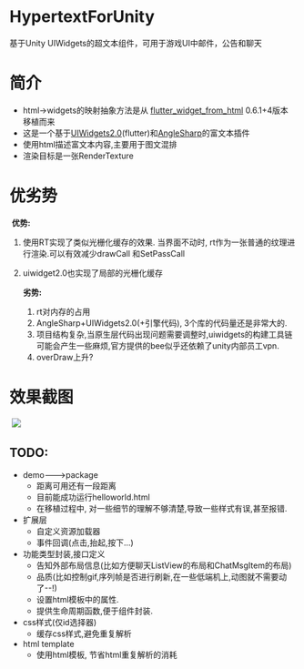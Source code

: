# HypertextForUnity

基于Unity UIWidgets的超文本组件，可用于游戏UI中邮件，公告和聊天

# 简介

- html->widgets的映射抽象方法是从 [flutter_widget_from_html]() 0.6.1+4版本 移植而来
- 这是一个基于[UIWidgets2.0](https://github.com/Unity-Technologies/com.unity.uiwidgets)(flutter)和[AngleSharp](https://github.com/AngleSharp/AngleSharp)的富文本插件
- 使用html描述富文本内容,主要用于图文混排
- 渲染目标是一张RenderTexture

# 优劣势

​	**优势:**

1. 使用RT实现了类似光栅化缓存的效果. 当界面不动时, rt作为一张普通的纹理进行渲染.可以有效减少drawCall 和SetPassCall

2. uiwidget2.0也实现了局部的光栅化缓存

   **劣势:**

   1. rt对内存的占用
   2. AngleSharp+UIWidgets2.0(+引擎代码), 3个库的代码量还是非常大的.
   3. 项目结构复杂,当原生层代码出现问题需要调整时,uiwidgets的构建工具链可能会产生一些麻烦,官方提供的bee似乎还依赖了unity内部员工vpn.
   4. overDraw上升?

# 效果截图

​	![](doc.img/效果图.gif)

## TODO:

- demo--->package
  - 距离可用还有一段距离
  - 目前能成功运行helloworld.html
  - 在移植过程中, 对一些细节的理解不够清楚,导致一些样式有误,甚至报错.
- 扩展层
  - 自定义资源加载器
  - 事件回调(点击,抬起,按下...)
- 功能类型封装,接口定义
  - 告知外部布局信息(比如方便聊天ListView的布局和ChatMsgItem的布局)
  - 品质(比如控制gif,序列帧是否进行刷新,在一些低端机上,动图就不需要动了--!)
  - 设置html模板中的属性.
  - 提供生命周期函数,便于组件封装.
- css样式(仅id选择器)
  - 缓存css样式,避免重复解析
- html template
  - 使用html模板, 节省html重复解析的消耗
